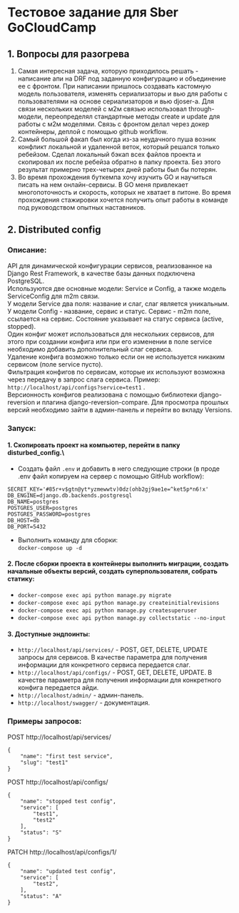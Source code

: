 # Тестовое задание для Sber GoCloudCamp

## 1. Вопросы для разогрева
1. Самая интересная задача, которую приходилось решать - написание апи на DRF под заданную конфигурацию и объединение ее с фронтом.
При написании пришлось создавать кастомную модель пользователя, изменять сериализаторы и вью для работы с пользователями на основе сериализаторов и вью djoser-а. Для связи нескольких моделей с м2м связью использовал through-модели, переопределял стандартные методы create и update для работы с м2м моделями.
Связь с фронтом делал через докер контейнеры, деплой с помощью github workflow. 
2. Самый большой факап был когда из-за неудачного пуша возник конфликт локальной и удаленной веток, который решался только ребейзом. Сделал локальный бэкап всех файлов проекта и скопировал их после ребейза обратно в папку проекта. Без этого результат примерно трех-четырех дней работы был бы потерян. 
3. Во время прохождения буткемпа хочу изучить GO и научиться писать на нем онлайн-сервисы. В GO меня привлекает многопоточность и скорость, которых не хватает в питоне. Во время прохождения стажировки хочется получить опыт работы в команде под руководством опытных наставников. 

## 2. Distributed config
### Описание:
API для динамической конфигурации сервисов, реализованное на Django Rest Framework, в качестве базы данных подключена PostgreSQL.\
Используются две основные модели: Service и Config, а также модель ServiceConfig для m2m связи.\
У модели Service два поля: название и слаг, слаг является уникальным. У модели Config - название, сервис и статус. Сервис - m2m поле, ссылается на сервис. Состояние указывает на статус сервиса (active, stopped).\
Один конфиг может использоваться для нескольких сервисов, для этого при создании конфига или при его изменении в поле service необходимо добавить дополнительный слаг сервиса.\
Удаление конфига возможно только если он не используется никаким сервисом (поле service пусто).\
Фильтрация конфигов по сервисам, которые их используют возможна через передачу в запрос слага сервиса. Пример: ```http://localhost/api/configs?service=test1``` .\
Версионность конфигов реализована с помощью библиотеки django-reversion и плагина django-reversion-compare. Для просмотра прошлых версий необходимо зайти в админ-панель и перейти во вкладу Versions.

### Запуск:
#### 1. Скопировать проект на компьютер, перейти в папку disturbed_config.\

- Создать файл ```.env``` и добавить в него следующие строки (в проде .env файл копируем на сервер с помощью GitHub workflow):
```
SECRET_KEY='#85r+v$gtn@yt*yzmewwtv)0dz(ohb2gj9ae1e=^ket5p*n6!x'
DB_ENGINE=django.db.backends.postgresql
DB_NAME=postgres
POSTGRES_USER=postgres
POSTGRES_PASSWORD=postgres
DB_HOST=db
DB_PORT=5432
```
- Выполнить команду для сборки:\
```docker-compose up -d```

#### 2. После сборки проекта в контейнеры выполнить миграции, создать начальные объекты версий, создать суперпользователя, собрать статику:

- ```docker-compose exec api python manage.py migrate```
- ```docker-compose exec api python manage.py createinitialrevisions```
- ```docker-compose exec api python manage.py createsuperuser```
- ```docker-compose exec api python manage.py collectstatic --no-input```

#### 3. Доступные эндпоинты:

- ```http://localhost/api/services/``` - POST, GET, DELETE, UPDATE запросы для сервисов. В качестве параметра для получения информации для конкретного сервиса передается слаг.
- ```http://localhost/api/configs/``` - POST, GET, DELETE, UPDATE. В качестве параметра для получения информации для конкретного конфига передается айди.
- ```http://localhost/admin/``` - админ-панель.
- ```http://localhost/swagger/``` - документация.

### Примеры запросов:
POST http://localhost/api/services/
```
{
    "name": "first test service",
    "slug": "test1"
}
```
POST http://localhost/api/configs/
```
{
    "name": "stopped test config",
    "service": [
        "test1",
        "test2"
    ],
    "status": "S"
}
```
PATCH http://localhost/api/configs/1/
```
{
    "name": "updated test config",
    "service": [
        "test2",
    ],
    "status": "A"
}
```
